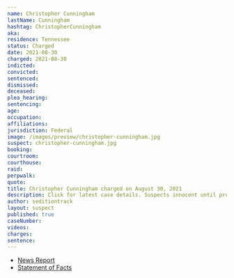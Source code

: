 ```yaml
---
name: Christopher Cunningham
lastName: Cunningham
hashtag: ChristopherCunningham
aka:
residence: Tennessee
status: Charged
date: 2021-08-30
charged: 2021-08-30
indicted:
convicted:
sentenced:
dismissed:
deceased:
plea_hearing:
sentencing:
age:
occupation:
affiliations:
jurisdiction: Federal
image: /images/preview/christopher-cunningham.jpg
suspect: christopher-cunningham.jpg
booking:
courtroom:
courthouse:
raid:
perpwalk:
quote:
title: Christopher Cunningham charged on August 30, 2021
description: Click for latest case details. Suspects innocent until proven guilty.
author: seditiontrack
layout: suspect
published: true
caseNumber:
videos:
charges:
sentence:
---
```

- [News Report](https://www.wkrn.com/news/nashville-man-faces-several-charges-following-breach-of-u-s-capitol/)
- [Statement of Facts](https://extremism.gwu.edu/sites/g/files/zaxdzs2191/f/Christopher%20Michael%20Cunningham%20Statement%20of%20Facts.pdf)
